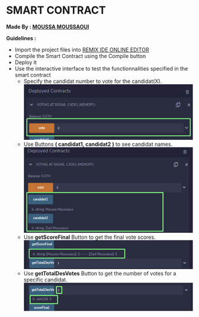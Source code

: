 # SMART CONTRACT
**Made By : [MOUSSA MOUSSAOUI](https://www.linkedin.com/in/cryptpi/)**

**Guidelines :**

- Import the project files into  [REMIX IDE ONLINE EDITOR](https://remix.ethereum.org/)
- Compile the Smart Contract using the Compile button
- Deploy it
- Use the interactive interface to test the functionnalities specified in the smart contract
    - Specify the candidat number to vote for the candidat(X).
    ![image1](./documentation/images/Screenshot_1.png)
    - Use Buttons **( candidat1, candidat2 )** to see candidat names.
    ![image1](./documentation/images/Screenshot_2.png)
    - Use **getScoreFinal** Button to get the final vote scores.
    ![image1](./documentation/images/Screenshot_3.png)
    - Use **getTotalDesVotes** Button to get the number of votes for a specific candidat.
    ![image1](./documentation/images/Screenshot_4.png)
